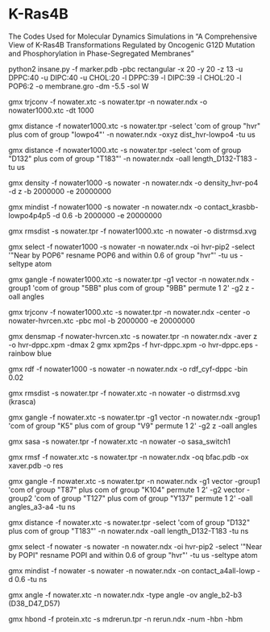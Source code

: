 # K-Ras4B
The Codes Used for Molecular Dynamics Simulations in “A Comprehensive View of K-Ras4B Transformations Regulated by Oncogenic G12D Mutation and Phosphorylation in Phase-Segregated Membranes”

python2 insane.py -f marker.pdb -pbc rectangular -x 20 -y 20 -z 13 -u DPPC:40 -u DIPC:40 -u CHOL:20 -l DPPC:39 -l DIPC:39 -l CHOL:20 -l POP6:2 -o membrane.gro -dm -5.5 -sol W

gmx trjconv -f nowater.xtc -s nowater.tpr -n nowater.ndx -o nowater1000.xtc -dt 1000

gmx distance -f nowater1000.xtc -s nowater.tpr -select 'com of group "hvr" plus com of group "lowpo4"' -n nowater.ndx -oxyz dist_hvr-lowpo4 -tu us

gmx distance -f nowater1000.xtc -s nowater.tpr -select 'com of group "D132" plus com of group "T183"' -n nowater.ndx -oall length_D132-T183 -tu us

gmx density -f nowater1000 -s nowater -n nowater.ndx -o density_hvr-po4 -d z -b 2000000 -e 20000000

gmx mindist -f nowater1000 -s nowater -n nowater.ndx -o contact_krasbb-lowpo4p4p5 -d 0.6 -b 2000000 -e 20000000

gmx rmsdist -s nowater.tpr -f nowater1000.xtc -n nowater -o distrmsd.xvg

gmx select -f nowater1000 -s nowater -n nowater.ndx -oi hvr-pip2 -select '"Near by POP6" resname POP6 and within 0.6 of group "hvr"' -tu us -seltype atom

gmx gangle -f nowater1000.xtc -s nowater.tpr -g1 vector -n nowater.ndx -group1 'com of group "5BB" plus com of group "9BB" permute 1 2' -g2 z -oall angles

gmx trjconv -f nowater1000.xtc -s nowater.tpr -n nowater.ndx -center -o nowater-hvrcen.xtc -pbc mol -b 2000000 -e 20000000

gmx densmap -f nowater-hvrcen.xtc -s nowater.tpr -n nowater.ndx -aver z -o hvr-dppc.xpm -dmax 2
gmx xpm2ps -f hvr-dppc.xpm -o hvr-dppc.eps -rainbow blue

gmx rdf -f nowater1000 -s nowater -n nowater.ndx -o rdf_cyf-dppc -bin 0.02

gmx rmsdist -s nowater.tpr -f nowater.xtc -n nowater -o distrmsd.xvg    (krasca)

gmx gangle -f nowater.xtc -s nowater.tpr -g1 vector -n nowater.ndx -group1 'com of group "K5" plus com of group "V9" permute 1 2' -g2 z -oall angles

gmx sasa -s nowater.tpr -f nowater.xtc -n nowater -o sasa_switch1

gmx rmsf -f nowater.xtc -s nowater.tpr -n nowater.ndx -oq bfac.pdb -ox xaver.pdb -o res

gmx gangle -f nowater.xtc -s nowater.tpr -n nowater.ndx -g1 vector -group1 'com of group "T87" plus com of group "K104" permute 1 2' -g2 vector -group2 'com of group "T127" plus com of group "Y137" permute 1 2' -oall  angles_a3-a4 -tu ns

gmx distance -f nowater.xtc -s nowater.tpr -select 'com of group "D132" plus com of group "T183"' -n nowater.ndx -oall length_D132-T183 -tu ns

gmx select -f nowater -s nowater -n nowater.ndx -oi hvr-pip2 -select '"Near by POPI" resname POPI and within 0.6 of group "hvr"' -tu us -seltype atom

gmx mindist -f nowater -s nowater -n nowater.ndx -on contact_a4all-lowp -d 0.6 -tu ns

gmx angle -f nowater.xtc -n nowater.ndx -type angle -ov angle_b2-b3  (D38_D47_D57)

gmx hbond -f protein.xtc -s mdrerun.tpr -n rerun.ndx -num -hbn -hbm

